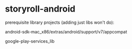 storyroll-android
=================

prerequisite library projects (adding just libs won't do):

android-sdk-mac_x86/extras/android/support/v7/appcompat

google-play-services_lib
